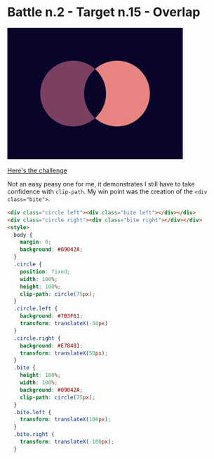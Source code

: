 # Battle n.2 - Target n.15 - Overlap

![challenge image](15.png)

[Here's the challenge](https://cssbattle.dev/play/15)

Not an easy peasy one for me, it demonstrates I still have to take confidence with `clip-path`.
My win point was the creation of the `<div class="bite">`.

```html
<div class="circle left"><div class="bite left"></div></div>
<div class="circle right"><div class="bite right"></div></div>
<style>
  body {
    margin: 0;
    background: #09042A;
  }
  .circle {
    position: fixed;
    width: 100%;
    height: 100%;
    clip-path: circle(75px);
  }
  .circle.left {
    background: #7B3F61;
    transform: translateX(-50px)
  }
  .circle.right {
    background: #E78481;
    transform: translateX(50px);
  }
  .bite {
    height: 100%;
    width: 100%;
    background: #09042A;
    clip-path: circle(75px);
  }
  .bite.left {
    transform: translateX(100px);
  }
  .bite.right {
    transform: translateX(-100px);
  }
```
